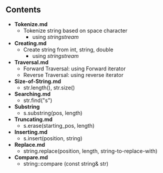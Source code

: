 ## Contents
- **Tokenize.md**
  - Tokenize string based on space character 
    - using *stringstream*
- **Creating.md**
  - Create string from int, string, double
    - using *stringstream*
- **Traversal.md**    
  - Forward Traversal: using Forward iterator
  - Reverse Traversal: using reverse iterator
- **Size-of-String.md**
  - str.length(), str.size()
- **Searching.md**
  - str.find("s")
- **Substring**
  - s.substring(pos, length)
- **Truncating.md**
  - s.erase(starting_pos, length)
- **Inserting.md**
  - s.insert(position, string)
- **Replace.md**
  - string.replace(position, length, string-to-replace-with)
- **Compare.md**
  - string::compare (const string& str)
